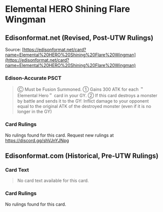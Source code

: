# Elemental HERO Shining Flare Wingman

## Edisonformat.net (Revised, Post-UTW Rulings)

Source: [https://edisonformat.net/card?name=Elemental%20HERO%20Shining%20Flare%20Wingman](https://edisonformat.net/card?name=Elemental%20HERO%20Shining%20Flare%20Wingman)

### Edison-Accurate PSCT

> Ⓒ Must be Fusion Summoned.
> ① Gains 300 ATK for each ＂Elemental Hero＂ card in your GY.
> ② If this card destroys a monster by battle and sends it to the GY: Inflict damage to your opponent equal to the original ATK of the destroyed monster (even if it is no longer in the GY)

### Card Rulings

No rulings found for this card. Request new rulings at https://discord.gg/shVJnYJNpg


## Edisonformat.com (Historical, Pre-UTW Rulings)

### Card Text

> No card text available for this card.

### Card Rulings

No rulings found for this card.


